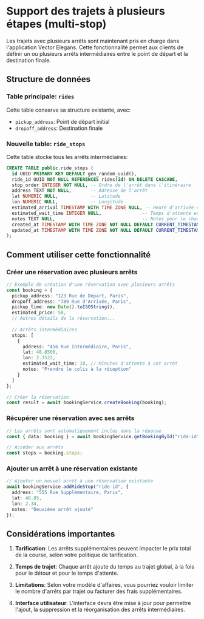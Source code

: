# Support des trajets à plusieurs étapes (multi-stop)

Les trajets avec plusieurs arrêts sont maintenant pris en charge dans l'application Vector Elegans. Cette fonctionnalité permet aux clients de définir un ou plusieurs arrêts intermédiaires entre le point de départ et la destination finale.

## Structure de données

### Table principale: `rides`
Cette table conserve sa structure existante, avec:
- `pickup_address`: Point de départ initial
- `dropoff_address`: Destination finale

### Nouvelle table: `ride_stops`
Cette table stocke tous les arrêts intermédiaires:

```sql
CREATE TABLE public.ride_stops (
  id UUID PRIMARY KEY DEFAULT gen_random_uuid(),
  ride_id UUID NOT NULL REFERENCES rides(id) ON DELETE CASCADE,
  stop_order INTEGER NOT NULL, -- Ordre de l'arrêt dans l'itinéraire
  address TEXT NOT NULL,       -- Adresse de l'arrêt
  lat NUMERIC NULL,            -- Latitude
  lon NUMERIC NULL,            -- Longitude
  estimated_arrival TIMESTAMP WITH TIME ZONE NULL, -- Heure d'arrivée estimée
  estimated_wait_time INTEGER NULL,               -- Temps d'attente estimé en minutes
  notes TEXT NULL,                                -- Notes pour le chauffeur
  created_at TIMESTAMP WITH TIME ZONE NOT NULL DEFAULT CURRENT_TIMESTAMP,
  updated_at TIMESTAMP WITH TIME ZONE NOT NULL DEFAULT CURRENT_TIMESTAMP
);
```

## Comment utiliser cette fonctionnalité

### Créer une réservation avec plusieurs arrêts

```typescript
// Exemple de création d'une réservation avec plusieurs arrêts
const booking = {
  pickup_address: "123 Rue de Départ, Paris",
  dropoff_address: "789 Rue d'Arrivée, Paris",
  pickup_time: new Date().toISOString(),
  estimated_price: 50,
  // Autres détails de la réservation...
  
  // Arrêts intermédiaires
  stops: [
    {
      address: "456 Rue Intermédiaire, Paris",
      lat: 48.8566,
      lon: 2.3522,
      estimated_wait_time: 10, // Minutes d'attente à cet arrêt
      notes: "Prendre le colis à la réception"
    }
  ]
};

// Créer la réservation
const result = await bookingService.createBooking(booking);
```

### Récupérer une réservation avec ses arrêts

```typescript
// Les arrêts sont automatiquement inclus dans la réponse
const { data: booking } = await bookingService.getBookingById("ride-id");

// Accéder aux arrêts
const stops = booking.stops;
```

### Ajouter un arrêt à une réservation existante

```typescript
// Ajouter un nouvel arrêt à une réservation existante
await bookingService.addRideStop("ride-id", {
  address: "555 Rue Supplémentaire, Paris",
  lat: 48.85,
  lon: 2.34,
  notes: "Deuxième arrêt ajouté"
});
```

## Considérations importantes

1. **Tarification**: Les arrêts supplémentaires peuvent impacter le prix total de la course, selon votre politique de tarification.

2. **Temps de trajet**: Chaque arrêt ajoute du temps au trajet global, à la fois pour le détour et pour le temps d'attente.

3. **Limitations**: Selon votre modèle d'affaires, vous pourriez vouloir limiter le nombre d'arrêts par trajet ou facturer des frais supplémentaires.

4. **Interface utilisateur**: L'interface devra être mise à jour pour permettre l'ajout, la suppression et la réorganisation des arrêts intermédiaires.
